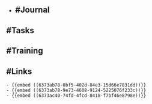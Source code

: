 - ## #Journal
## #Tasks
## #Training
## #Links
	- {{embed ((6373ab78-0bf5-402d-84e3-15d66e7831dd))}}
	- {{embed ((6373ab78-9e73-4608-9124-5225076f233c))}}
	- {{embed ((6373ac40-74fd-4fcd-8418-f7bf46e8798e))}}